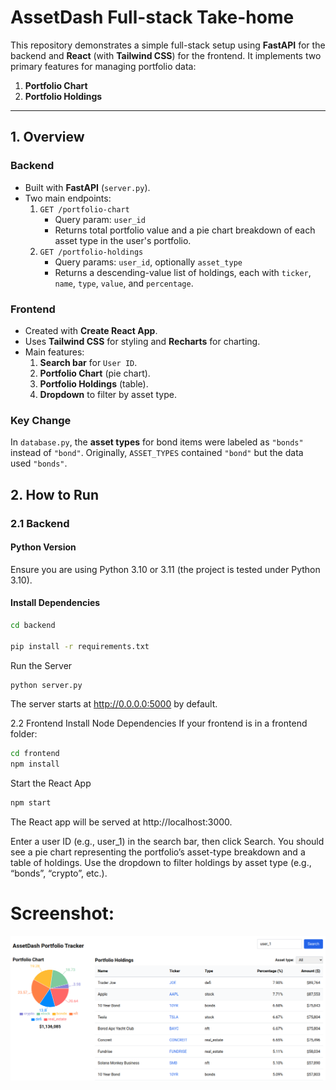 # AssetDash Full-stack Take-home

This repository demonstrates a simple full-stack setup using **FastAPI** for the backend and **React** (with **Tailwind CSS**) for the frontend. It implements two primary features for managing portfolio data:

1. **Portfolio Chart**  
2. **Portfolio Holdings**

---

## 1. Overview

### Backend

- Built with **FastAPI** (`server.py`).
- Two main endpoints:
  1. `GET /portfolio-chart`
     - Query param: `user_id`
     - Returns total portfolio value and a pie chart breakdown of each asset type in the user's portfolio.
  2. `GET /portfolio-holdings`
     - Query params: `user_id`, optionally `asset_type`
     - Returns a descending-value list of holdings, each with `ticker`, `name`, `type`, `value`, and `percentage`.

### Frontend

- Created with **Create React App**.
- Uses **Tailwind CSS** for styling and **Recharts** for charting.
- Main features:
  1. **Search bar** for `User ID`.
  2. **Portfolio Chart** (pie chart).
  3. **Portfolio Holdings** (table).
  4. **Dropdown** to filter by asset type.

### Key Change

In `database.py`, the **asset types** for bond items were labeled as `"bonds"` instead of `"bond"`. Originally, `ASSET_TYPES` contained `"bond"` but the data used `"bonds"`.


## 2. How to Run

### 2.1 Backend

#### Python Version

Ensure you are using Python 3.10 or 3.11 (the project is tested under Python 3.10).

#### Install Dependencies


```bash
cd backend

pip install -r requirements.txt
```

Run the Server

```bash
python server.py
```

The server starts at http://0.0.0.0:5000 by default.

2.2 Frontend
Install Node Dependencies
If your frontend is in a frontend folder:

```bash
cd frontend
npm install
```

Start the React App

```bash
npm start
```

The React app will be served at http://localhost:3000.

Enter a user ID (e.g., user_1) in the search bar, then click Search.
You should see a pie chart representing the portfolio’s asset-type breakdown and a table of holdings.
Use the dropdown to filter holdings by asset type (e.g., “bonds”, “crypto”, etc.).

# Screenshot:

![Frontend Assignment](images/screenshot.png)
